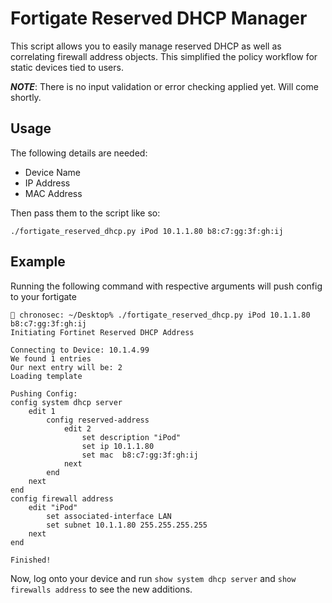 Fortigate Reserved DHCP Manager
======================

This script allows you to easily manage reserved DHCP as well as correlating firewall address objects. This simplified the policy workflow for static devices tied to users.

***NOTE***: There is no input validation or error checking applied yet. Will come shortly.

## Usage

The following details are needed:

  - Device Name
  - IP Address
  - MAC Address

Then pass them to the script like so:

    ./fortigate_reserved_dhcp.py iPod 10.1.1.80 b8:c7:gg:3f:gh:ij

## Example

Running the following command with respective arguments will push config to your fortigate

    👻 chronosec: ~/Desktop% ./fortigate_reserved_dhcp.py iPod 10.1.1.80 b8:c7:gg:3f:gh:ij
    Initiating Fortinet Reserved DHCP Address
    
    Connecting to Device: 10.1.4.99
    We found 1 entries
    Our next entry will be: 2
    Loading template
    
    Pushing Config:
    config system dhcp server
        edit 1
            config reserved-address
                edit 2
                    set description "iPod"
                    set ip 10.1.1.80
                    set mac  b8:c7:gg:3f:gh:ij
                next
            end
        next
    end
    config firewall address
        edit "iPod"
            set associated-interface LAN
            set subnet 10.1.1.80 255.255.255.255
        next
    end

    Finished!
    
Now, log onto your device and run `show system dhcp server` and `show firewalls address` to see the new additions.
